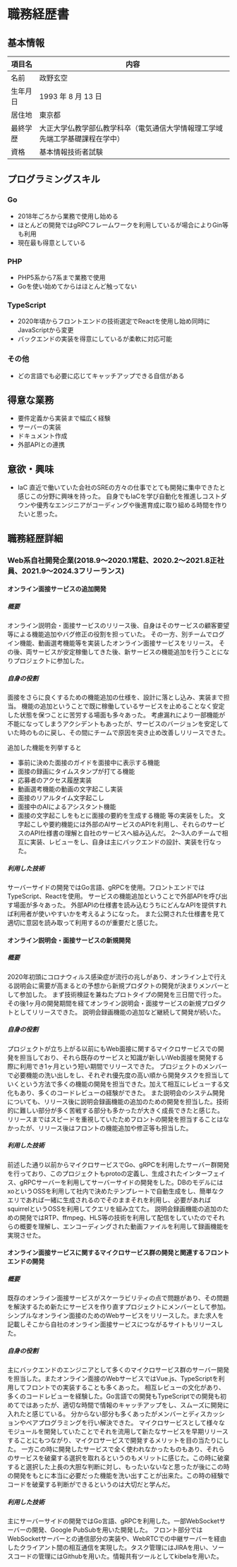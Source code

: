 # 職務経歴書

## 基本情報

|項目名|内容|
|----|----|
|名前|政野玄空|
|生年月日|1993 年 8 月 13 日|
|居住地|東京都|
|最終学歴|大正大学仏教学部仏教学科卒（電気通信大学情報理工学域先端工学基礎課程在学中）|
|資格|基本情報技術者試験|

## プログラミングスキル
### Go 
- 2018年ごろから業務で使用し始める
- ほとんどの開発ではgRPCフレームワークを利用しているが場合によりGin等も利用
- 現在最も得意としている

### PHP
- PHP5系から7系まで業務で使用
- Goを使い始めてからはほとんど触ってない

### TypeScript
- 2020年頃からフロントエンドの技術選定でReactを使用し始め同時にJavaScriptから変更
- バックエンドの実装を得意にしているが柔軟に対応可能

### その他
- どの言語でも必要に応じてキャッチアップできる自信がある
## 得意な業務
- 要件定義から実装まで幅広く経験
- サーバーの実装
- ドキュメント作成
- 外部APIとの連携

## 意欲・興味
- IaC
直近で働いていた会社のSREの方々の仕事でとても開発に集中できたと感じこの分野に興味を持った。
自身でもIaCを学び自動化を推進しコストダウンや優秀なエンジニアがコーディングや後進育成に取り組める時間を作りたいと思った。

## 職務経歴詳細
### Web系自社開発企業(2018.9〜2020.1常駐、2020.2〜2021.8正社員、2021.9〜2024.3フリーランス)

#### オンライン面接サービスの追加開発

##### 概要
オンライン説明会・面接サービスのリリース後、自身はそのサービスの顧客要望等による機能追加やバグ修正の役割を担っていた。
その一方、別チームでログイン機能、動画選考機能等を実装したオンライン面接サービスをリリース。
その後、両サービスが安定稼働してきた後、新サービスの機能追加を行うことになりプロジェクトに参加した。

##### 自身の役割
面接をさらに良くするための機能追加の仕様を、設計に落とし込み、実装まで担当。
機能の追加ということで既に稼働しているサービスを止めることなく安定した状態を保つことに苦労する場面も多々あった。
考慮漏れにより一部機能が不能になってしまうアクシデントもあったが、サービスのバージョンを安定していた時のものに戻し、その間にチームで原因を突き止め改善しリリースできた。

追加した機能を列挙すると
- 事前に決めた面接のガイドを面接中に表示する機能
- 面接の録画にタイムスタンプが打てる機能
- 応募者のアクセス履歴実装
- 動画選考機能の動画の文字起こし実装
- 面接のリアルタイム文字起こし
- 面接中のAIによるアシスタント機能
- 面接の文字起こしをもとに面接の要約を生成する機能
等の実装をした。
文字起こしや要約機能には外部のAIサービスのAPIを利用し、それらのサービスのAPI仕様書の理解と自社のサービスへ組み込んだ。
2〜3人のチームで相互に実装、レビューをし、自身は主にバックエンドの設計、実装を行なった。


##### 利用した技術
サーバーサイドの開発ではGo言語、gRPCを使用。フロントエンドではTypeScript、Reactを使用。
サービスの機能追加ということで外部APIを呼び出す場面が多々あった。
外部APIの仕様書を読み込むうちにどんなAPIを提供すれば利用者が使いやすいかを考えるようになった。
また公開された仕様書を見て適切に意図を読み取って利用するのが重要だと感じた。

#### オンライン説明会・面接サービスの新規開発

##### 概要
2020年初頭にコロナウィルス感染症が流行の兆しがあり、オンライン上で行える説明会に需要が高まるとの予想から新規プロダクトの開発が決まりメンバーとして参加した。
まず技術検証を兼ねたプロトタイプの開発を三日間で行った。その後1ヶ月の開発期間を経てオンライン説明会・面接サービスの新規プロダクトとしてリリースできた。
説明会録画機能の追加など継続して開発が続いた。

##### 自身の役割
プロジェクトが立ち上がる以前にもWeb面接に関するマイクロサービスでの開発を担当しており、それら既存のサービスと知識が新しいWeb面接を開発する際に利用でき1ヶ月という短い期間でリリースできた。
プロジェクトのメンバーで必要機能の洗い出しをし、それぞれ優先度の高い順から開発タスクを担当していくという方法で多くの機能の開発を担当できた。加えて相互にレビューする文化もあり、多くのコードレビューの経験ができた。
また説明会のシステム開発についても、リリース後に説明会録画機能の追加のための開発を担当した。技術的に難しい部分が多く苦戦する部分も多かったが大きく成長できたと感じた。
リリースまではスピードを重視していたためフロントの開発を担当することはなかったが、リリース後はフロントの機能追加や修正等も担当した。

##### 利用した技術
前述した通り以前からマイクロサービスでGo、gRPCを利用したサーバー群開発を行っており、このプロジェクトもprotoの定義し、生成されたインターフェイス、gRPCサーバーを利用してサーバーサイドの開発をした。DBのモデルにはxoというOSSを利用して社内で決めたテンプレートで自動生成をし、簡単なクエリであれば一緒に生成されるのでそのままそれを利用し、必要があればsquirrelというOSSを利用してクエリを組み立てた。
説明会録画機能の追加のための開発ではRTP、ffmpeg、HLS等の技術を利用して配信をしていたのでそれらの概要を理解し、エンコーディングされた動画ファイルを利用して録画機能を実現させた。

#### オンライン面接サービスに関するマイクロサービス群の開発と関連するフロントエンドの開発

##### 概要
既存のオンライン面接サービスがスケーラビリティの点で問題があり、その問題を解決するため新たにサービスを作り直すプロジェクトにメンバーとして参加。
シンプルなオンライン面接のためのWebサービスをリリースした。また求人を記載しそこから自社のオンライン面接サービスにつながるサイトもリリースした。

##### 自身の役割
主にバックエンドのエンジニアとして多くのマイクロサービス群のサーバー開発を担当した。またオンライン面接のWebサービスではVue.js、TypeScriptを利用してフロントでの実装することも多くあった。
相互レビューの文化があり、多くのコードレビューを経験した。Go言語での開発もTypeScriptでの開発も初めてではあったが、適切な時間で情報のキャッチアップをし、スムーズに開発に入れたと感じている。
分からない部分も多くあったがメンバーとディスカッションやペアプログラミングを行い解決できた。
マイクロサービスとして様々なモジュールを開発していたことでそれを流用して新たなサービスを早期リリースすることにもつながり、マイクロサービスで開発するメリットを目の当たりにした。
一方この時に開発したサービスで全く使われなかったものもあり、それらのサービスを破棄する選択を取れるというのもメリットに感じた。この時に破棄すると選択した上長の大胆な判断に対し、もったいないなと思ったが後にこの時の開発をもとに本当に必要だった機能を洗い出すことが出来た。この時の経験でコードを破棄する判断ができるというのは大切だと学んだ。

##### 利用した技術
主にサーバーサイドの開発ではGo言語、gRPCを利用した。一部WebSocketサーバーの開発、Google PubSubを用いた開発した。
フロント部分ではWebSocketサーバーとの通信部分の実装や、WebRTCでの中継サーバーを経由したクライアント間の相互通信を実現した。タスク管理にはJIRAを用い、ソースコードの管理にはGithubを用いた。情報共有ツールとしてkibelaを用いた。